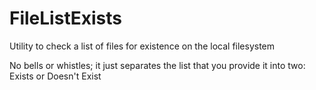 # FileListExists
Utility to check a list of files for existence on the local filesystem

No bells or whistles; it just separates the list that you provide it into two: Exists or Doesn't Exist
